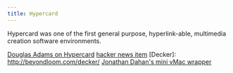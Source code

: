 ```yaml
---
title: Hypercard
---
```


Hypercard was one of the first general purpose, hyperlink-able, multimedia
creation software environments.

[Douglas Adams on Hypercard](https://arbesman.substack.com/p/open-ended-software-as-human-beings)
[hacker news item](https://news.ycombinator.com/item?id=34324169)
[Decker]: http://beyondloom.com/decker/
[Jonathan Dahan's mini vMac wrapper](https://github.com/jedahan/hypermac)
